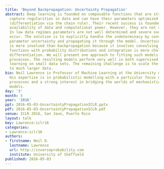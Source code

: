 ```yaml
---
title: 'Beyond Backpropagation: Uncertainty Propagation'
abstract: Deep learning is founded on composable functions that are structured to
  capture regularities in data and can have their parameters optimized by backpropagation
  (differentiation via the chain rule). Their recent success is founded on the increased
  availability of data and computational power. However, they are not very data efficient.
  In low data regimes parameters are not well determined and severe overfitting can
  occur. The solution is to explicitly handle the indeterminacy by converting it to
  parameter uncertainty and propagating it through the model. Uncertainty propagation
  is more involved than backpropagation because it involves convolving the composite
  functions with probability distributions and integration is more challenging than
  differentiation. We will present one approach to fitting such models using Gaussian
  processes. The resulting models perform very well in both supervised and unsupervised
  learning on small data sets. The remaining challenge is to scale the algorithms
  to much larger data.
bio: Neil Lawrence is Professor of Machine Learning at the University of Sheffield.
  His expertise is in probabilistic modelling with a particular focus on Gaussian
  processes and a strong interest in bridging the worlds of mechanistic and empirical
  models.
day: '3'
month: 5
year: '2016'
ppt: 2016-05-03-UncertaintyPropagationICLR.pptx
pdf: 2016-05-03-UncertaintyPropagationICLR.pdf
venue: ICLR 2016, San Jaun, Puerto Rico
layout: talk
key: Lawrence:iclr16
categories:
- Lawrence:iclr16
authors:
- firstname: Neil D.
  lastname: Lawrence
  url: http://inverseprobability.com
  institute: University of Sheffield
published: 2016-05-03
---
```


